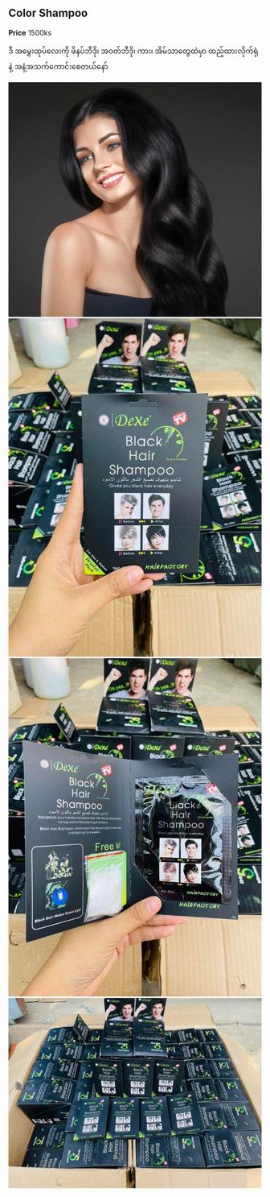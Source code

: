 ## Color Shampoo

**Price** 1500ks


ဒီ အ​မွှေးထုပ်​လေးကို ဖိနပ်ဘီဒို၊ အဝတ်ဘီဒို၊ ကား၊ ​အိမ်သာ​တွေထဲမှာ ထည့်ထားလိုက်ရုံနဲ့ အနံ့အသက်​ကောင်း​စေတယ်​​နော်




![Color Shampoo](../images/color-shampoo-1.jpg)
![Color Shampoo](../images/color-shampoo-2.jpg)
![Color Shampoo](../images/color-shampoo-3.jpg)
![Color Shampoo](../images/color-shampoo-4.jpg)
